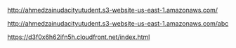 http://ahmedzainudacityutudent.s3-website-us-east-1.amazonaws.com/




http://ahmedzainudacityutudent.s3-website-us-east-1.amazonaws.com/abc




https://d3f0x6h62ifn5h.cloudfront.net/index.html
